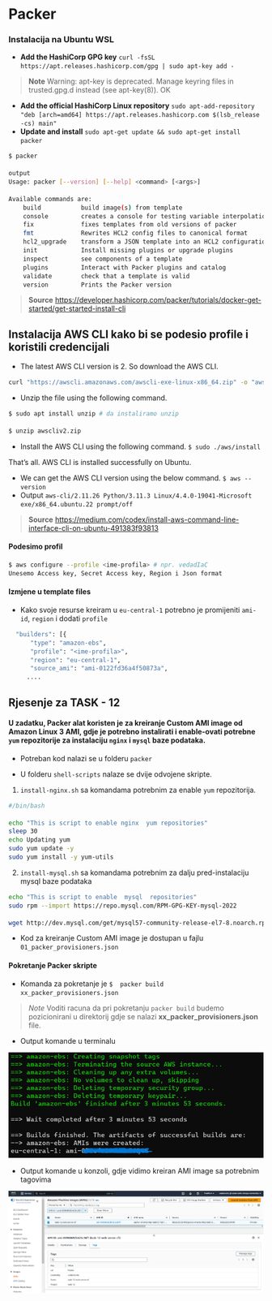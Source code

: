# Packer 

### Instalacija na Ubuntu WSL 
- **Add the HashiCorp GPG key**
`curl -fsSL https://apt.releases.hashicorp.com/gpg | sudo apt-key add -`
>**Note**
>Warning: apt-key is deprecated. Manage keyring files in trusted.gpg.d instead (see apt-key(8)).
OK
- **Add the official HashiCorp Linux repository**
`sudo apt-add-repository "deb [arch=amd64] https://apt.releases.hashicorp.com $(lsb_release -cs) main"`
- **Update and install**
`sudo apt-get update && sudo apt-get install packer`

```bash
$ packer

output
Usage: packer [--version] [--help] <command> [<args>]

Available commands are:
    build           build image(s) from template
    console         creates a console for testing variable interpolation
    fix             fixes templates from old versions of packer
    fmt             Rewrites HCL2 config files to canonical format
    hcl2_upgrade    transform a JSON template into an HCL2 configuration
    init            Install missing plugins or upgrade plugins
    inspect         see components of a template
    plugins         Interact with Packer plugins and catalog
    validate        check that a template is valid
    version         Prints the Packer version
```

>**Source**
>https://developer.hashicorp.com/packer/tutorials/docker-get-started/get-started-install-cli

## Instalacija AWS CLI kako bi se podesio profile i koristili credencijali 

* The latest AWS CLI version is 2. So download the AWS CLI.
```bash
curl "https://awscli.amazonaws.com/awscli-exe-linux-x86_64.zip" -o "awscliv2.zip"
```
* Unzip the file using the following command.
```bash
$ sudo apt install unzip # da instaliramo unzip

$ unzip awscliv2.zip
``` 
* Install the AWS CLI using the following command.
`$ sudo ./aws/install`

That’s all. AWS CLI is installed successfully on Ubuntu.

* We can get the AWS CLI version using the below command.
`$ aws --version`
* Output
`aws-cli/2.11.26 Python/3.11.3 Linux/4.4.0-19041-Microsoft exe/x86_64.ubuntu.22 prompt/off`

>**Source**
> https://medium.com/codex/install-aws-command-line-interface-cli-on-ubuntu-491383f93813

#### Podesimo profil 
```bash
$ aws configure --profile <ime-profila> # npr. vedadIaC
Unesemo Access key, Secret Access key, Region i Json format
```
#### Izmjene u template files 
* Kako svoje resurse kreiram u `eu-central-1` potrebno je promijeniti `ami-id`, `region` i dodati `profile`
```bash
  "builders": [{
      "type": "amazon-ebs",
      "profile": "<ime-profila>",
      "region": "eu-central-1",
      "source_ami": "ami-0122fd36a4f50873a",
     ....
```

## Rjesenje za TASK - 12
#### U zadatku, Packer alat koristen je za kreiranje  Custom AMI image od Amazon Linux 3 AMI, gdje je potrebno instalirati i enable-ovati potrebne `yum` repozitorije za instalaciju `nginx` i `mysql` baze podataka. 

* Potreban kod nalazi se u folderu `packer`


* U folderu `shell-scripts` nalaze se dvije odvojene skripte. 
1. `install-nginx.sh` sa komandama potrebnim za enable `yum` repozitorija.
```bash
#/bin/bash

echo "This is script to enable nginx  yum repositories"
sleep 30
echo Updating yum 
sudo yum update -y
sudo yum install -y yum-utils
```
2. `install-mysql.sh` sa komandama potrebnim za dalju pred-instalaciju mysql baze podataka
```bash
echo "This is script to enable  mysql  repositories"
sudo rpm --import https://repo.mysql.com/RPM-GPG-KEY-mysql-2022

wget http://dev.mysql.com/get/mysql57-community-release-el7-8.noarch.rpm
```
* Kod za kreiranje Custom AMI image je dostupan u fajlu `01_packer_provisioners.json`

#### Pokretanje Packer skripte
* Komanda za pokretanje je
`$  packer build xx_packer_provisioners.json` 
>*Note*
> Voditi racuna da pri pokretanju `packer build` budemo pozicionirani u direktorij gdje se nalazi **xx_packer_provisioners.json** file.
* Output komande u terminalu

![packer-folder](../Screenshots/ubuntu-ami-executed.png)


* Output komande u konzoli, gdje vidimo kreiran AMI image sa 
potrebnim tagovima

![packer-folder](../Screenshots/ami-created.png)
